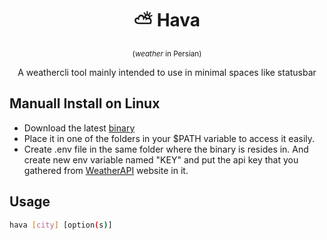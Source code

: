 <h1 align="center"> ⛅ Hava</h1>
<p align="center"><sup>(<em>weather</em> in Persian)</sup></p>
<p align="center">A weathercli tool mainly intended to use in minimal spaces like statusbar</p>

## Manuall Install on Linux
- Download the latest <a href="https://github.com/ParsaJR/hava/releases">binary</a>
- Place it in one of the folders in your $PATH variable to access it easily.
- Create .env file in the same folder where the binary is resides in. And create new env variable named "KEY" and put the api key that you gathered from <a href="https://www.weatherapi.com/my">WeatherAPI</a> website in it.

## Usage 

```bash
hava [city] [option(s)]
```

